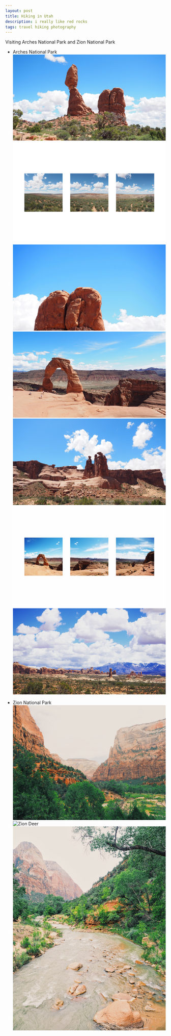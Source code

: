 ```yaml
---
layout: post
title: Hiking in Utah
description: i really like red rocks 
tags: travel hiking photography 
---
```


Visiting Arches National Park and Zion National Park

* Arches National Park
![Balanced Rock](/images/arches-balanced-rock.jpg)
![Salt Valley](/images/arches-salt-valley.jpg)
![Balanced Rock 2](/images/arches-balanced-rock-2.jpg)
![Delicate Arch](/images/arches-delicate-arch.jpg)
![Three Gossips](/images/arches-three-gossips.jpg)
![Delicate Arch 2](/images/arches-delicate-arch-2.jpg)
![Arches Landscape](/images/arches-landscape.jpg)

* Zion National Park
![Zion Landscape 1](/images/zion-landscape-1.jpg)
![Zion Deer](/images/zion-deer.jpg)
![Zion Landscape 2](/images/zion-landscape-2.jpg)
